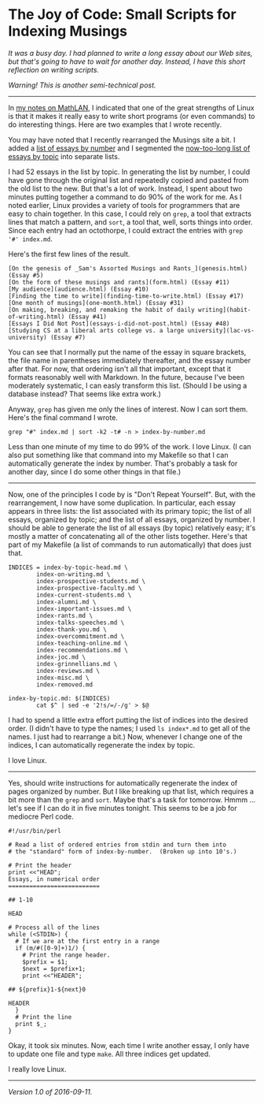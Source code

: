 The Joy of Code: Small Scripts for Indexing Musings
===================================================

*It was a busy day.  I had planned to write a long essay about our
Web sites, but that's going to have to wait for another day.  Instead,
I have this short reflection on writing scripts.*

*Warning!  This is another semi-technical post.*

---

In [my notes on MathLAN](mathlan.html), I indicated that one of the
great strengths of Linux is that it makes it really easy to write
short programs (or even commands) to do interesting things.  Here
are two examples that I wrote recently.

You may have noted that I recently rearranged the Musings site a bit.
I added a [list of essays by number](index-by-number.html) and I segmented
the [now-too-long list of essays by topic](index-by-topic.html) into
separate lists.

I had 52 essays in the list by topic.  In generating the list by number,
I could have gone through the original list and repeatedly copied and
pasted from the old list to the new.  But that's a lot of work.  Instead,
I spent about two minutes putting together a command to do 90% of the work
for me.  As I noted earlier, Linux provides a variety of tools for
programmers that are easy to chain together.  In this case, I could
rely on `grep`, a tool that extracts lines that match a pattern, and
`sort`, a tool that, well, sorts things into order.  Since each entry
had an octothorpe, I could extract the entries with `grep '#' index.md`.

Here's the first few lines of the result.

    [On the genesis of _Sam's Assorted Musings and Rants_](genesis.html) (Essay #5)
    [On the form of these musings and rants](form.html) (Essay #11)
    [My audience](audience.html) (Essay #10)
    [Finding the time to write](finding-time-to-write.html) (Essay #17)
    [One month of musings](one-month.html) (Essay #31)
    [On making, breaking, and remaking the habit of daily writing](habit-of-writing.html) (Essay #41)
    [Essays I Did Not Post](essays-i-did-not-post.html) (Essay #48)
    [Studying CS at a liberal arts college vs. a large university](lac-vs-university) (Essay #7)

You can see that I normally put the name of the essay in square brackets,
the file name in parentheses immediately thereafter, and the essay number
after that.  For now, that ordering isn't all that important, except that
it formats reasonably well with Markdown.  In the future, because I've
been moderately systematic, I can easly transform this list.  (Should I
be using a database instead?  That seems like extra work.)

Anyway, `grep` has given me only the lines of interest.  Now I can sort
them.  Here's the final command I wrote.

    grep "#" index.md | sort -k2 -t# -n > index-by-number.md

Less than one minute of my time to do 99% of the work.  I love Linux.
(I can also put something like that command into my Makefile so that I
can automatically generate the index by number.  That's probably a
task for another day, since I do some other things in that file.)

---

Now, one of the principles I code by is "Don't Repeat Yourself".  But,
with the rearrangement, I now have some duplication.  In particular,
each essay appears in three lists: the list associated with its primary
topic; the list of all essays, organized by topic; and the list of
all essays, organized by number.  I should be able to generate the list
of all essays (by topic) relatively easy; it's mostly a matter of
concatenating all of the other lists together.  Here's that part of
my Makefile (a list of commands to run automatically) that does just
that.

    INDICES = index-by-topic-head.md \
            index-on-writing.md \
            index-prospective-students.md \
            index-prospective-faculty.md \
            index-current-students.md \
            index-alumni.md \
            index-important-issues.md \
            index-rants.md \
            index-talks-speeches.md \
            index-thank-you.md \
            index-overcommitment.md \
            index-teaching-online.md \
            index-recommendations.md \
            index-joc.md \
            index-grinnellians.md \
            index-reviews.md \
            index-misc.md \
            index-removed.md 
    
    index-by-topic.md: $(INDICES)
            cat $^ | sed -e '2!s/=/-/g' > $@

I had to spend a little extra effort putting the list of indices into the
desired order.  (I didn't have to type the names; I used `ls index*.md`
to get all of the names.  I just had to rearrange a bit.)  Now, whenever
I change one of the indices, I can automatically regenerate the index
by topic.

I love Linux.

---

Yes, should write instructions for automatically regenerate the index
of pages organized by number.  But I like breaking up that list, which
requires a bit more than the `grep` and `sort`.  Maybe that's a task
for tomorrow.  Hmmm ... let's see if I can do it in five minutes tonight.
This seems to be a job for mediocre Perl code.

    #!/usr/bin/perl
    
    # Read a list of ordered entries from stdin and turn them into
    # the "standard" form of index-by-number.  (Broken up into 10's.)
    
    # Print the header
    print <<"HEAD";
    Essays, in numerical order
    ==========================
    
    ## 1-10
    
    HEAD
    
    # Process all of the lines
    while (<STDIN>) {
      # If we are at the first entry in a range
      if (m/#([0-9]+)1/) {
        # Print the range header.
        $prefix = $1;
        $next = $prefix+1;
        print <<"HEADER";
    
    ## ${prefix}1-${next}0
    
    HEADER
      }
      # Print the line
      print $_;
    }

Okay, it took six minutes.  Now, each time I write another essay, I only
have to update one file and type `make`.  All three indices get updated.

I really love Linux.

---

*Version 1.0 of 2016-09-11.*
